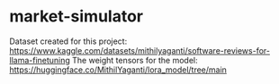 # market-simulator
Dataset created for this project: https://www.kaggle.com/datasets/mithilyaganti/software-reviews-for-llama-finetuning
The weight tensors for the model: https://huggingface.co/MithilYaganti/lora_model/tree/main

